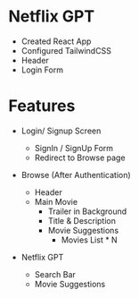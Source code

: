 # Netflix GPT

- Created React App
- Configured TailwindCSS
- Header
- Login Form

# Features

- Login/ Signup Screen
    - SignIn / SignUp Form
    - Redirect to Browse page
- Browse (After Authentication) 
    - Header
    - Main Movie
        - Trailer in Background
        - Title & Description
        - Movie Suggestions
            - Movies List * N

- Netflix GPT
    - Search Bar
    - Movie Suggestions

